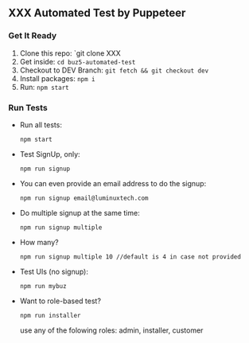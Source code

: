 ## XXX Automated Test by Puppeteer

### Get It Ready
1. Clone this repo: `git clone XXX
2. Get inside: `cd buz5-automated-test`
3. Checkout to DEV Branch: `git fetch && git checkout dev`
4. Install packages:   `npm i`
5. Run: `npm start`

### Run Tests
* Run all tests: 
  ```
  npm start
  ```
* Test SignUp, only: 
  ```
  npm run signup
  ```
* You can even provide an email address to do the signup: 
  ```
  npm run signup email@luminuxtech.com
  ```
* Do multiple signup at the same time: 
  ```
  npm run signup multiple
  ```
* How many? 
  ```
  npm run signup multiple 10 //default is 4 in case not provided
  ```
* Test UIs (no signup): 
  ```
  npm run mybuz
  ``` 
* Want to role-based test? 
  ```
  npm run installer
  ```
  use any of the folowing roles: admin, installer, customer

